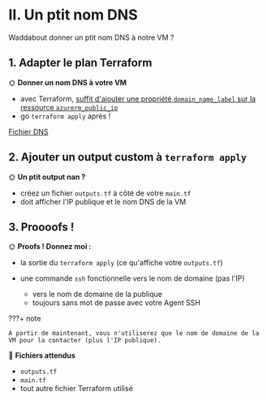 # II. Un ptit nom DNS

Waddabout donner un ptit nom DNS à notre VM ?

## 1. Adapter le plan Terraform

🌞 **Donner un nom DNS à votre VM**

- avec Terraform, [suffit d'ajouter une propriété `domain_name_label` sur la ressource `azurerm_public_ip`](https://registry.terraform.io/providers/hashicorp/azurerm/latest/docs/resources/public_ip#domain_name_label-1)
- go `terraform apply` après !

[Fichier DNS](../terraform/dns.tf)

## 2. Ajouter un output custom à `terraform apply`

🌞 **Un ptit output nan ?**

- créez un fichier `outputs.tf` à côté de votre `main.tf`
- doit afficher l'IP publique et le nom DNS de la VM

## 3. Proooofs ! 

🌞 **Proofs ! Donnez moi :**

- la sortie du `terraform apply` (ce qu'affiche votre `outputs.tf`)
- une commande `ssh` fonctionnelle vers le nom de domaine (pas l'IP)

    - vers le nom de domaine de la publique
    - toujours sans mot de passe avec votre Agent SSH

???+ note

    A partir de maintenant, vous n'utiliserez que le nom de domaine de la VM pour la contacter (plus l'IP publique).

📁 **Fichiers attendus**

- `outputs.tf`
- `main.tf`
- tout autre fichier Terraform utilisé